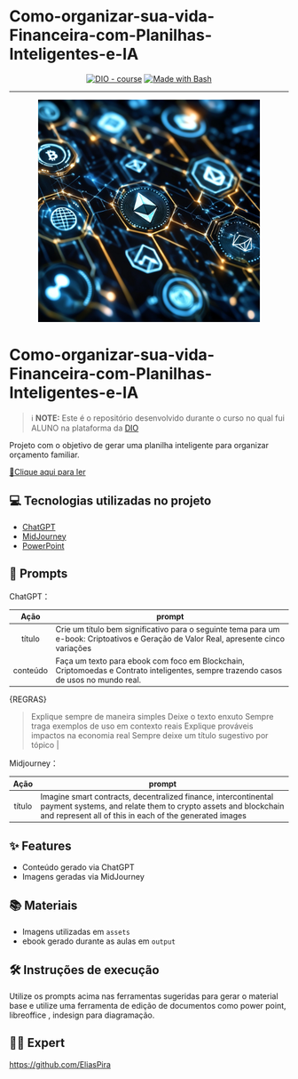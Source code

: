 # Como-organizar-sua-vida-Financeira-com-Planilhas-Inteligentes-e-IA
<p align="center">
<a href="https://dio.me/"><img src="https://img.shields.io/badge/DIO-Course-28DA77?logo=youtube" alt="DIO - course"></a>
<a href="https://www.gnu.org/software/bash/" title="Go to Bash homepage"><img src="https://img.shields.io/badge/Prompt-Project-blue?logo=gnu-bash&amp;logoColor=white" alt="Made with Bash"></a></p>

-------


<p align="center">
<img width="400"
    src="https://github.com/EliasPira/prompts-recipe-to-create-a-ebook/blob/EliasPira-patch-1/assets/Capa_ebook.png"
>
</p>

# Como-organizar-sua-vida-Financeira-com-Planilhas-Inteligentes-e-IA


 > ℹ️ **NOTE:** Este é o repositório desenvolvido durante o curso no qual fui ALUNO na plataforma da [DIO](https://dio.me)

Projeto com o objetivo de gerar uma planilha inteligente para organizar orçamento familiar.

<a href="https://github.com/EliasPira/prompts-recipe-to-create-a-ebook/blob/EliasPira-patch-1/output/Ebook%20-%20Transformando%20Criptoativos%20em%20Valor%20Real.pdf" title="View PDF now"> 📕Clique aqui para ler</a>

## 💻 Tecnologias utilizadas no projeto

- [ChatGPT](https://chat.openai.com/) 
- [MidJourney](https://www.midjourney.com/app/)
- [PowerPoint](https://www.microsoft.com/en/microsoft-365/powerpoint)

## 🧠 Prompts


ChatGPT：

|   Ação   | prompt                                                                                                                                                                                                                                                                         |
| :------: | ------------------------------------------------------------------------------------------------------------------------------------------------------------------------------------------------------------------------------------------------------------------------------ |
|  título  | Crie um título bem significativo para o seguinte tema para um e-book: Criptoativos e Geração de Valor Real, apresente cinco variações                                                        |
| conteúdo | Faça um texto para ebook com foco em Blockchain, Criptomoedas e Contrato inteligentes, sempre trazendo casos de usos no mundo real.

{REGRAS}
>Explique sempre de maneira simples
>Deixe o texto enxuto
>Sempre traga exemplos de uso em contexto reais
>Explique prováveis impactos na economia real
>Sempre deixe um título sugestivo por tópico
 |


Midjourney：

|  Ação  | prompt                                                                                 |
| :----: | -------------------------------------------------------------------------------------- |
| título | Imagine smart contracts, decentralized finance, intercontinental payment systems, and relate them to crypto assets and blockchain and represent all of this in each of the generated images |

## ✨ Features

- Conteúdo gerado via ChatGPT
- Imagens geradas via MidJourney

## 📚 Materiais

- Imagens utilizadas em `assets`
- ebook gerado durante as aulas em `output`

## 🛠️ Instruções de execução

Utilize os prompts acima nas ferramentas sugeridas para gerar o material base e utilize uma ferramenta de edição de documentos como power point, libreoffice , indesign para diagramação.

## 👨‍💻 Expert
https://github.com/EliasPira

